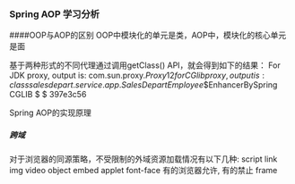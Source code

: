 ### Spring AOP 学习分析

####OOP与AOP的区别
 OOP中模块化的单元是类，AOP中，模块化的核心单元是面
 
 基于两种形式的不同代理通过调用getClass() API，就会得到如下的结果：
 For JDK proxy, output is:    com.sun.proxy.$Proxy12
 for CGlib proxy,output is:    class salesdepart.service.app.SalesDepartEmployee$$EnhancerBySpring CGLIB $ $ 397e3c56


Spring AOP的实现原理




##### 跨域
对于浏览器的同源策略，不受限制的外域资源加载情况有以下几种:
script
link
img
video
object embed applet
font-face 有的浏览器允许, 有的禁止
frame